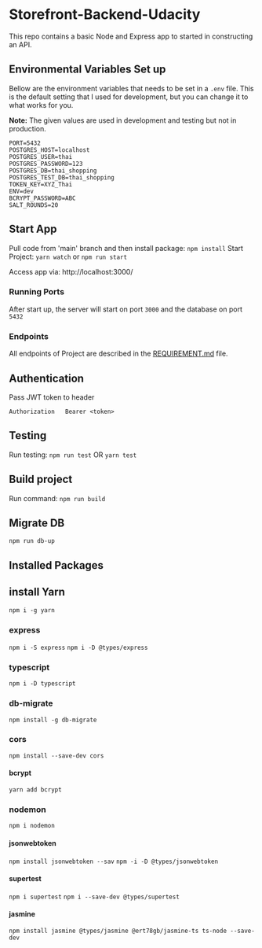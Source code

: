 # Storefront-Backend-Udacity
This repo contains a basic Node and Express app to started in constructing an API.

## Environmental Variables Set up
Bellow are the environment variables that needs to be set in a `.env` file. 
This is the default setting that I used for development, but you can change it to what works for you. 

**Note:** The given values are used in development and testing but not in production. 
```
PORT=5432
POSTGRES_HOST=localhost
POSTGRES_USER=thai
POSTGRES_PASSWORD=123
POSTGRES_DB=thai_shopping
POSTGRES_TEST_DB=thai_shopping
TOKEN_KEY=XYZ_Thai
ENV=dev
BCRYPT_PASSWORD=ABC
SALT_ROUNDS=20

```

## Start App
Pull code from 'main' branch and then install package: `npm install`
Start Project: 
`yarn watch` or `npm run start`

Access app via: http://localhost:3000/

### Running Ports 
After start up, the server will start on port `3000` and the database on port `5432`

### Endpoints
All endpoints of Project are described in the [REQUIREMENT.md](REQUIREMENTS.md) file. 

## Authentication
Pass JWT token to header
```
Authorization   Bearer <token>
```

## Testing
Run testing: `npm run test`  OR `yarn test`

## Build project
Run command: `npm run build`


## Migrate DB
`npm run db-up`


## Installed Packages

## install Yarn
`npm i -g yarn`

### express
`npm i -S express`
`npm i -D @types/express`

### typescript
`npm i -D typescript`

### db-migrate
`npm install -g db-migrate`

### cors
`npm install --save-dev cors`

#### bcrypt
`yarn add bcrypt`

### nodemon 
`npm i nodemon`

#### jsonwebtoken
`npm install jsonwebtoken --sav`
`npm -i -D @types/jsonwebtoken`

#### supertest
`npm i supertest`
`npm i --save-dev @types/supertest`

#### jasmine
`npm install jasmine @types/jasmine @ert78gb/jasmine-ts ts-node --save-dev`




